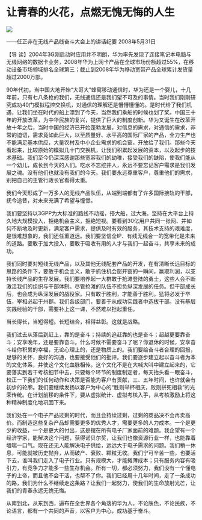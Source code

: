 # 让青春的火花，点燃无愧无悔的人生
<img class="pv" src="https://api.visitor.plantree.me/visitor-badge/pv?namespace=plantree.me&key=renzhengfei-speeches/./docs/speeches/2008/05/让青春的火花，点燃无愧无悔的人生.md">


――任正非在无线产品线奋斗大会上的讲话纪要
2008年5月31日



【导  读】2004年3G刚启动时应用并不明朗，华为率先发现了连接笔记本电脑与无线网络的数据卡业务，2008年华为上网卡产品在全球市场份额超过55%，在移动设备市场领域排名全球第三；截止到2008年华为移动宽带产品全球累计发货量超过2000万部。



90年代初，当中国大地开始“大哥大”蜂窝移动通信时，华为还是一个婴儿，十几年前，只有七八条枪的我们，无线通信还是我们望不可及的事情。当时我们刚刚研究成功40门模拟程控交换机，对通信的理解还是懵懵懂懂的。是时代给了我们机遇，让我们坐在时代的船上漂到了今天，当然我们乘船的时候也划了桨。中国三十年的开放改革，为中华民族的复兴，提供了巨大的制度创新。华为又诞生在改革开放十年之后，当时中国的经济已开始蓬勃发展，对信息的需求，对通信的需求，非常的迫切，需求竟如此巨大，以至质量好、水平高的国际厂家的产品，全力生产也不能满足基本供应，大量农村及中小企业需求的机会窗，开放给了我们。那些今天看起来，比较原始的模拟几十门交换机，让我们积累起发展的资本，以及起步的技术基础。我们至今仍深深感谢那些宽容我们的幼稚，接受我们的缺陷，使我们能从一个幼儿，成长到今天的人们。吃水不忘挖井人，永远不要忘记客户需求是我们发展之魂。没有他们也就没有我们的今天。我们要永远尊重客户，尊重他们的需求，别把自己的主管行政长官看得太重。

我们今天形成了一万多人的无线产品队伍，从端到端都有了许多国际接轨的干部，抚今追昔，对未来充满了希望与憧憬。

我们要坚持以3GPP为大标准的路线不动摇，搭大船，过大海。坚持在大平台上持久地大规模投入，拒绝机会主义，拒绝短视。要看到30亿用户共同一张网、并如何不断地及时更新，满足客户需求，提供及时有效的服务，其技术支持的艰难度，是很难想象的，我们还任重道远。我们要坚信全IP、有线无线合一的宽带化是未来的道路。要敢于加大投入，要敢于吸收有用的人才与我们一起奋斗，共享未来的成功。

我们同时要对短线无线产品，以及其他无线配套产品的开发，在有清晰长远目标的思路的条件下，要敢于机会主义，敢于抓住机会窗开窗的一瞬间，赢取利润，以支持长线产品的生存发展。我们要培养起一大群敢于抢滩登陆的勇士，这些人会不断激活我们的组织与干部体制。尽管抢滩的队伍不担负纵深发展的任务。但干部成长后，也会成为纵深发展的战役家。只有敢于胜利，才能善于胜利。猛将必发于卒伍，宰相必起于州郡。我们各级部门，要善于从成功实践者中选拔干部。没有基层实践经验的干部，需要补上这一课，不然难以担起重任。

当长得长，当短得短。长短结合，相得益彰。这就是战略。

我们过去从落后到赶上，靠的是奋斗；持续的追赶靠的也是奋斗；超越更要靠奋斗；安享晚年，还是要靠奋斗。什么时候不需要奋斗了呢？你退休的时候，安享奋斗给你积累的幸福，无论心理上的，还是物质上的。我们要给奋斗者合理的回报，足够的关怀，良好的沟通，也要接受他们的批评。我们要逐步建立起以奋斗者为本的文化体系，并使这个文化血脉相传。这个文化不是在大喊大叫中建立起来的，它要落实到若干考核细节中去，只要每个环节的制度制定者，每天抬头看一眼奋斗，校正一下我们的任何动作和决策是否能为客户有贡献，三、五年时间，也许就会有初步的轮廓。我们要继续发扬以客户为中心的“胜则举杯相庆，败则拼死相救”的光荣传统。在计划前移的条件下，要从虚拟统计、虚拟考核入手，从考核激励上将这种精神制度化地巩固下来。

我们处在一个电子产品过剩的时代，而且会持续过剩，过剩的商品决不会再卖高价。而制造这些复杂产品却需要更多的优秀人才，需要更多的人力成本。一个是更少的收益，一个是更大的付出，这是摆在所有电子厂家面前的难题。我企望有一个经济学家，能解决这个问题，获得诺贝尔奖，让我们也像资源行业一样，也能靠着墙喘一口气。现在还无人能解决电子供给，远远大于电子需求的问题。我们稍一休息，可能就被历史抛弃，从而破产、衰败、颗粒无收。我们宁可辛苦一些，也要活下去，谁叫我们走入了电子行业。只有规模大，才能摊薄成本；只有服务内容有吸引力，有竞争力才能多一些生存机会。所有一切，都必须努力，我们没有一个懂电子的上帝，而且他不会干活，也帮不了你。我们已经用十几年时间，走了一条成功的路，我们为什么不继续走这条路？让我们一起努力，使我们的生命放射光芒，让我们的青春永远无愧无悔。

从南到北，从东到西，遍布在全世界各个角落的华为人，不论肤色，不论民族，不论语言，都有一个共同的声音，以客户为中心，成功基于奋斗。
